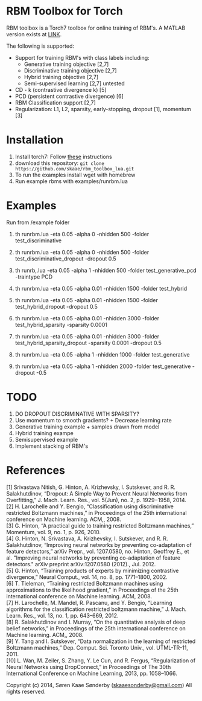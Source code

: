 RBM Toolbox for Torch
===============

RBM toolbox is a Torch7 toolbox for online training of RBM's. A MATLAB version exists at 
[LINK](https://github.com/skaae/rbm_toolbox).

The following is supported:
 * Support for training RBM's with class labels including:
    * Generative training objective [2,7]
    * Discriminative training objective [2,7]
    * Hybrid training objective [2,7]
    * Semi-supervised learning [2,7]   untested
 * CD - k (contrastive divergence k) [5]
 * PCD (persistent contrastive divergence) [6]
 * RBM Classification support [2,7]
 * Regularization: L1, L2, sparsity, early-stopping, dropout [1], momentum [3] 

# Installation

 1. Install torch7: Follow [these](https://github.com/torch/torch7/wiki/Cheatsheet#installing-and-running-torch) instructions
 2. download this repository: `git clone https://github.com/skaae/rbm_toolbox_lua.git`
 4. To run the examples install wget with homebrew
 3. Run example rbms with examples/runrbm.lua 

# Examples
Run from /example folder


  1) th runrbm.lua -eta 0.05 -alpha 0 -nhidden 500 -folder test_discriminative
  
  2) th runrbm.lua -eta 0.05 -alpha 0 -nhidden 500 -folder test_discriminative_dropout -dropout 0.5
  
   3) th runrb,.lua -eta 0.05 -alpha 1 -nhidden 500 -folder test_generative_pcd -traintype PCD
   4) th runrbm.lua -eta 0.05 -alpha 0.01 -nhidden 1500 -folder test_hybrid

   5) th runrbm.lua -eta 0.05 -alpha 0.01 -nhidden 1500 -folder test_hybrid_dropout -dropout 0.5

   6) th runrbm.lua -eta 0.05 -alpha 0.01 -nhidden 3000 -folder test_hybrid_sparsity -sparsity 0.0001

   7) th runrbm.lua -eta 0.05 -alpha 0.01 -nhidden 3000 -folder test_hybrid_sparsity_dropout -sparsity 0.0001 -dropout 0.5

   8) th runrbm.lua -eta 0.05 -alpha 1 -nhidden 1000 -folder test_generative

   9) th runrbm.lua -eta 0.05 -alpha 1 -nhidden 2000 -folder test_generative -dropout -0.5
# TODO

 1. DO DROPOUT DISCRIMINATIVE WITH SPARSITY?   
 2. Use momentum to smooth gradients? + Decrease learning rate    
 3. Generative training example + samples drawn from model   
 4. Hybrid training exampe
 5. Semisupervised example
 6. Implement stacking of RBM's

# References

[1] Srivastava Nitish, G. Hinton, A. Krizhevsky, I. Sutskever, and R. R. Salakhutdinov, “Dropout: A Simple Way to Prevent Neural Networks from Overfitting,” J. Mach. Learn. Res., vol. 5(Jun), no. 2, p. 1929−1958, 2014.    
[2] H. Larochelle and Y. Bengio, “Classification using discriminative restricted Boltzmann machines,” in Proceedings of the 25th international conference on Machine learning. ACM,, 2008.     
[3] G. Hinton, “A practical guide to training restricted Boltzmann machines,” Momentum, vol. 9, no. 1, p. 926, 2010.    
[4] G. Hinton, N. Srivastava, A. Krizhevsky, I. Sutskever, and R. R. Salakhutdinov, “Improving neural networks by preventing co-adaptation of feature detectors,” arXiv Prepr., vol. 1207.0580, no. Hinton, Geoffrey E., et al. "Improving neural networks by preventing co-adaptation of feature detectors." arXiv preprint arXiv:1207.0580 (2012)., Jul. 2012.    
[5] G. Hinton, “Training products of experts by minimizing contrastive divergence,” Neural Comput., vol. 14, no. 8, pp. 1771–1800, 2002.     
[6] T. Tieleman, “Training restricted Boltzmann machines using approximations to the likelihood gradient,” in Proceedings of the 25th international conference on Machine learning. ACM, 2008.    
[7] H. Larochelle, M. Mandel, R. Pascanu, and Y. Bengio, “Learning algorithms for the classification restricted boltzmann machine,” J. Mach. Learn. Res., vol. 13, no. 1, pp. 643–669, 2012.    
[8] R. Salakhutdinov and I. Murray, “On the quantitative analysis of deep belief networks,” in Proceedings of the 25th international conference on Machine learning. ACM,, 2008.    
[9] Y. Tang and I. Sutskever, “Data normalization in the learning of restricted Boltzmann machines,” Dep. Comput. Sci. Toronto Univ., vol. UTML-TR-11, 2011.     
[10] L. Wan, M. Zeiler, S. Zhang, Y. Le Cun, and R. Fergus, “Regularization of Neural Networks using DropConnect,” in Proceedings of The 30th International Conference on Machine Learning, 2013, pp. 1058–1066. 

Copyright (c) 2014, Søren Kaae Sønderby (skaaesonderby@gmail.com) All rights reserved.
